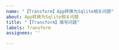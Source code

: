 ```yaml
---
name: "【Transform】App转换为Sqlite相关问题"
about: App转换为Sqlite相关问题
title: "【Transform】填写问题"
labels: Transform
assignees: ''

---
```



